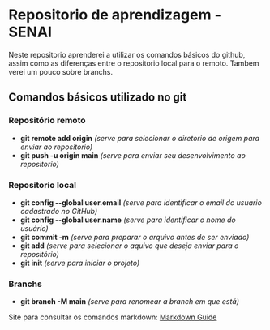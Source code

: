 # Repositorio de aprendizagem - SENAI
Neste repositorio aprenderei a utilizar os comandos básicos do github, assim como as diferenças entre o repositorio local para o remoto. Tambem verei um pouco sobre branchs.

## Comandos básicos utilizado no git
### Repositório remoto
- **git remote add origin** *(serve para selecionar o diretorio de origem para enviar ao repositorio)*
- **git push -u origin main** *(serve para enviar seu desenvolvimento ao repositorio)*


### Repositorio local
- **git config --global user.email** *(serve para identificar o email do usuario cadastrado no GitHub)*
- **git config --global user.name** *(serve para identificar o nome do usuário)*
- **git commit -m** *(serve para preparar o arquivo antes de ser enviado)*
- **git add** *(serve para selecionar o aquivo que deseja enviar para o repositório)*
- **git init** *(serve para iniciar o projeto)*

### Branchs
- **git branch -M main** *(serve para renomear a branch em que está)*


Site para consultar os comandos markdown: [Markdown Guide](https://www.markdownguide.org/basic-syntax/#overview)
